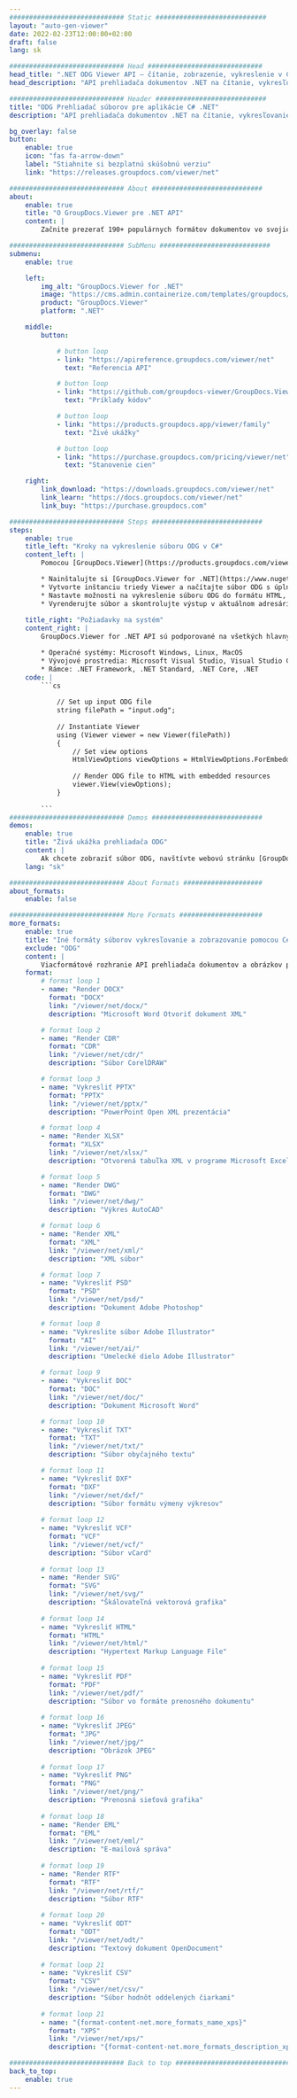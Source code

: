 ```yaml
---
############################# Static ############################
layout: "auto-gen-viewer"
date: 2022-02-23T12:00:00+02:00
draft: false
lang: sk

############################# Head #############################
head_title: ".NET ODG Viewer API – čítanie, zobrazenie, vykreslenie v C# VB.NET"
head_description: "API prehliadača dokumentov .NET na čítanie, vykresľovanie a zobrazovanie ODG v akomkoľvek type aplikácií C#, ASP.NET, VB.NET a .NET Core."

############################# Header ############################
title: "ODG Prehliadač súborov pre aplikácie C# .NET" 
description: "API prehliadača dokumentov .NET na čítanie, vykresľovanie a zobrazovanie súboru ODG v akomkoľvek type aplikácií C#, ASP.NET, VB.NET a .NET Core. Zobrazte vykreslené súbory so skutočným formátovaním a rozložením v HTML5, PDF alebo ako obrázok pomocou niekoľkých riadkov kódu." 

bg_overlay: false
button:
    enable: true
    icon: "fas fa-arrow-down"
    label: "Stiahnite si bezplatnú skúšobnú verziu"
    link: "https://releases.groupdocs.com/viewer/net"

############################# About ############################
about:
    enable: true
    title: "O GroupDocs.Viewer pre .NET API" 
    content: |
        Začnite prezerať 190+ populárnych formátov dokumentov vo svojich .NET aplikáciách pomocou GroupDocs.Viewer for .NET API pridaním niekoľkých riadkov kódu. Vývojári môžu jednoducho zobraziť PDF, Word Processing, Excel Spreadsheet, Presentation, Visio, Project, Outlook a mnoho ďalších populárnych formátov dokumentov v HTML5, obrázkových alebo PDF režimoch. Vykresľovanie dokumentu je rýchle, identické s pôvodným zdrojovým súborom a nevyžaduje inštaláciu dodatočného softvéru ani iných externých knižníc.

############################# SubMenu ############################
submenu:
    enable: true

    left:
        img_alt: "GroupDocs.Viewer for .NET"
        image: "https://cms.admin.containerize.com/templates/groupdocs/images/product-logos/90x90-noborder/groupdocs-viewer-net.png"
        product: "GroupDocs.Viewer"
        platform: ".NET"

    middle:
        button:

            # button loop
            - link: "https://apireference.groupdocs.com/viewer/net"
              text: "Referencia API"

            # button loop
            - link: "https://github.com/groupdocs-viewer/GroupDocs.Viewer-for-.NET"
              text: "Príklady kódov"

            # button loop
            - link: "https://products.groupdocs.app/viewer/family"
              text: "Živé ukážky"

            # button loop
            - link: "https://purchase.groupdocs.com/pricing/viewer/net"
              text: "Stanovenie cien"

    right:
        link_download: "https://downloads.groupdocs.com/viewer/net"
        link_learn: "https://docs.groupdocs.com/viewer/net"
        link_buy: "https://purchase.groupdocs.com"

############################# Steps ############################
steps:
    enable: true
    title_left: "Kroky na vykreslenie súboru ODG v C#" 
    content_left: |
        Pomocou [GroupDocs.Viewer](https://products.groupdocs.com/viewer/net/) môžete vykresliť ODG do HTML, JPEG, PNG alebo PDF v niekoľkých krokoch.

        * Nainštalujte si [GroupDocs.Viewer for .NET](https://www.nuget.org/packages/groupdocs.viewer) pomocou svojho obľúbeného správcu balíkov. 
        * Vytvorte inštanciu triedy Viewer a načítajte súbor ODG s úplnou cestou. 
        * Nastavte možnosti na vykreslenie súboru ODG do formátu HTML, PNG, JPEG alebo PDF. 
        * Vyrenderujte súbor a skontrolujte výstup v aktuálnom adresári. 
        
    title_right: "Požiadavky na systém" 
    content_right: |
        GroupDocs.Viewer for .NET API sú podporované na všetkých hlavných platformách a operačných systémoch. Pred spustením nižšie uvedeného kódu sa uistite, že máte vo svojom systéme nainštalované nasledujúce predpoklady.

        * Operačné systémy: Microsoft Windows, Linux, MacOS 
        * Vývojové prostredia: Microsoft Visual Studio, Visual Studio Code, .NET CLI 
        * Rámce: .NET Framework, .NET Standard, .NET Core, .NET 
    code: |
        ```cs
                        
            // Set up input ODG file
            string filePath = "input.odg";
        
            // Instantiate Viewer
            using (Viewer viewer = new Viewer(filePath))
            {
            	// Set view options 
            	HtmlViewOptions viewOptions = HtmlViewOptions.ForEmbeddedResources();
                    
            	// Render ODG file to HTML with embedded resources
            	viewer.View(viewOptions);
            }
             
        ```
############################# Demos ############################
demos:
    enable: true
    title: "Živá ukážka prehliadača ODG"
    content: |
        Ak chcete zobraziť súbor ODG, navštívte webovú stránku [GroupDocs.Viewer Online Apps](https://products.groupdocs.app/viewer/odg).
    lang: "sk"

############################# About Formats ####################
about_formats:
    enable: false

############################# More Formats #####################
more_formats:
    enable: true
    title: "Iné formáty súborov vykresľovanie a zobrazovanie pomocou C#"
    exclude: "ODG"
    content: |
        Viacformátové rozhranie API prehliadača dokumentov a obrázkov pre .NET. Pozrite si niektoré z populárnych formátov súborov nižšie bez akýchkoľvek externých prehliadačov.
    format: 
        # format loop 1
        - name: "Render DOCX"
          format: "DOCX"
          link: "/viewer/net/docx/"
          description: "Microsoft Word Otvoriť dokument XML" 

        # format loop 2
        - name: "Render CDR" 
          format: "CDR"
          link: "/viewer/net/cdr/"
          description: "Súbor CorelDRAW" 

        # format loop 3
        - name: "Vykresliť PPTX"
          format: "PPTX"
          link: "/viewer/net/pptx/"
          description: "PowerPoint Open XML prezentácia" 

        # format loop 4
        - name: "Render XLSX"
          format: "XLSX"
          link: "/viewer/net/xlsx/"
          description: "Otvorená tabuľka XML v programe Microsoft Excel" 

        # format loop 5
        - name: "Render DWG"
          format: "DWG"
          link: "/viewer/net/dwg/"
          description: "Výkres AutoCAD"

        # format loop 6
        - name: "Render XML"
          format: "XML"
          link: "/viewer/net/xml/"
          description: "XML súbor"

        # format loop 7
        - name: "Vykresliť PSD"
          format: "PSD"
          link: "/viewer/net/psd/"
          description: "Dokument Adobe Photoshop"

        # format loop 8
        - name: "Vykreslite súbor Adobe Illustrator"
          format: "AI"
          link: "/viewer/net/ai/"
          description: "Umelecké dielo Adobe Illustrator"

        # format loop 9
        - name: "Vykresliť DOC"
          format: "DOC"
          link: "/viewer/net/doc/"
          description: "Dokument Microsoft Word" 

        # format loop 10
        - name: "Vykresliť TXT" 
          format: "TXT"
          link: "/viewer/net/txt/"
          description: "Súbor obyčajného textu" 

        # format loop 11
        - name: "Vykresliť DXF" 
          format: "DXF"
          link: "/viewer/net/dxf/"
          description: "Súbor formátu výmeny výkresov"  
          
        # format loop 12
        - name: "Vykresliť VCF"
          format: "VCF"
          link: "/viewer/net/vcf/"
          description: "Súbor vCard"  
              
        # format loop 13
        - name: "Render SVG"
          format: "SVG"
          link: "/viewer/net/svg/"
          description: "Škálovateľná vektorová grafika" 
          
        # format loop 14
        - name: "Vykresliť HTML"
          format: "HTML"
          link: "/viewer/net/html/"
          description: "Hypertext Markup Language File" 
          
        # format loop 15
        - name: "Vykresliť PDF"
          format: "PDF"
          link: "/viewer/net/pdf/"
          description: "Súbor vo formáte prenosného dokumentu"
          
        # format loop 16
        - name: "Vykresliť JPEG"
          format: "JPG"
          link: "/viewer/net/jpg/"
          description: "Obrázok JPEG"
          
        # format loop 17
        - name: "Vykresliť PNG"
          format: "PNG"
          link: "/viewer/net/png/"
          description: "Prenosná sieťová grafika" 
          
        # format loop 18
        - name: "Render EML"
          format: "EML"
          link: "/viewer/net/eml/"
          description: "E-mailová správa" 
          
        # format loop 19
        - name: "Render RTF"
          format: "RTF"
          link: "/viewer/net/rtf/"
          description: "Súbor RTF" 
          
        # format loop 20
        - name: "Vykresliť ODT"
          format: "ODT"
          link: "/viewer/net/odt/"
          description: "Textový dokument OpenDocument" 
          
        # format loop 21
        - name: "Vykresliť CSV"
          format: "CSV"
          link: "/viewer/net/csv/"
          description: "Súbor hodnôt oddelených čiarkami" 
          
        # format loop 21
        - name: "{format-content-net.more_formats_name_xps}"
          format: "XPS"
          link: "/viewer/net/xps/"
          description: "{format-content-net.more_formats_description_xps}" 

############################# Back to top ###############################
back_to_top:
    enable: true
---
```

